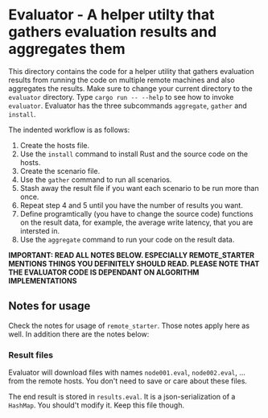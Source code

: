 
# Evaluator - A helper utilty that gathers evaluation results and aggregates them

This directory contains the code for a helper utility that gathers evaluation results from running the code on multiple remote machines and also aggregates the results. Make sure to change your current directory to the `evaluator` directory. Type `cargo run -- --help` to see how to invoke `evaluator`. Evaluator has the three subcommands `aggregate`, `gather` and `install`.

The indented workflow is as follows:

1. Create the hosts file.
2. Use the `install` command to install Rust and the source code on the hosts.
3. Create the scenario file.
4. Use the `gather` command to run all scenarios.
5. Stash away the result file if you want each scenario to be run more than once.
6. Repeat step 4 and 5 until you have the number of results you want.
7. Define programtically (you have to change the source code) functions on the result data, for example, the average write latency, that you are intersted in.
8. Use the `aggregate` command to run your code on the result data.

**IMPORTANT: READ ALL NOTES BELOW. ESPECIALLY REMOTE_STARTER MENTIONS THINGS YOU DEFINITELY SHOULD READ. PLEASE NOTE THAT THE EVALUATOR CODE IS DEPENDANT ON ALGORITHM IMPLEMENTATIONS**

## Notes for usage

Check the notes for usage of `remote_starter`. Those notes apply here as well. In addition there are the notes below:

### Result files

Evaluator will download files with names `node001.eval`, `node002.eval`, ... from the remote hosts. You don't need to save or care about these files.

The end result is stored in `results.eval`. It is a json-serialization of a `HashMap`. You should't modify it. Keep this file though.